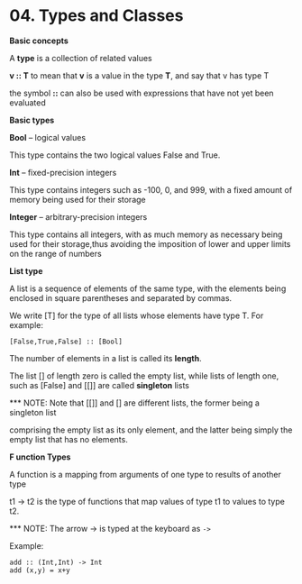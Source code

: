 # 04. Types and Classes
**Basic concepts **

A **type** is a collection of related values

**v :: T** to mean that **v** is a value in the type **T**, and say that v has type T

the symbol **::** can also be used with expressions that have not yet been evaluated

**Basic types**

**Bool** – logical values

This type contains the two logical values False and True.

**Int** – fixed-precision integers

This type contains integers such as -100, 0, and 999, with a fixed amount of memory being used for their storage

**Integer** – arbitrary-precision integers

This type contains all integers, with as much memory as necessary being used for their storage,thus avoiding the imposition of lower and upper limits on the range of numbers

**List type**

A list is a sequence of elements of the same type, with the elements being enclosed in square parentheses and separated by commas.

We write [T] for the type of all lists whose elements have type T. For example:

```
[False,True,False] :: [Bool]
```

The number of elements in a list is called its **length**.

The list [] of length zero is called the empty list, while lists of length one, such as [False] and [[]] are called **singleton** lists

*** NOTE: Note that [[]] and [] are different lists, the former being a singleton list

comprising the empty list as its only element, and the latter being simply the empty list that has no elements.

**F unction Types**

A function is a mapping from arguments of one type to results of another type

t1 → t2 is the type of functions that map values of type t1 to values to type t2.

*** NOTE: The arrow → is typed at the keyboard as ```->```

Example:
```
add :: (Int,Int) -> Int
add (x,y) = x+y
```
